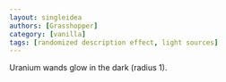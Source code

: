 ```yaml
---
layout: singleidea
authors: [Grasshopper]
category: [vanilla]
tags: [randomized description effect, light sources]
---
```

Uranium wands glow in the dark (radius 1).
